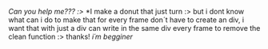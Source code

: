 *Can you help me??? :>*
*I make a donut that just turn :> but i dont know what can i do to make that for every frame don´t have to create an div, i want that with just a div can write in the same div every frame to remove the clean function :> thanks!
*i´m begginer*